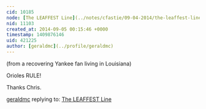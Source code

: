 ```yaml
---
cid: 10185
node: [The LEAFFEST Line](../notes/cfastie/09-04-2014/the-leaffest-line)
nid: 11103
created_at: 2014-09-05 00:15:46 +0000
timestamp: 1409876146
uid: 421225
author: [geraldmc](../profile/geraldmc)
---
```


(from a recovering Yankee fan living in Louisiana)

Orioles RULE!

Thanks Chris.

[geraldmc](../profile/geraldmc) replying to: [The LEAFFEST Line](../notes/cfastie/09-04-2014/the-leaffest-line)

